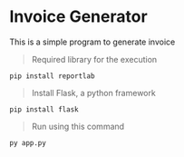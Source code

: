 
# Invoice Generator

This is a simple program to generate invoice

>Required library for the execution

```
pip install reportlab
```
>Install Flask, a python framework

```
pip install flask
```
>Run using this command

```
py app.py
```

